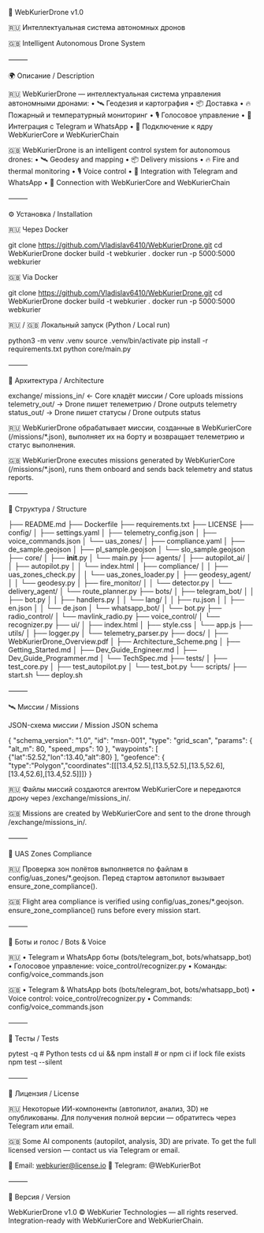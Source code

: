 🚁 WebKurierDrone v1.0

🇷🇺 Интеллектуальная система автономных дронов

🇬🇧 Intelligent Autonomous Drone System

⸻

🌍 Описание / Description

🇷🇺 WebKurierDrone — интеллектуальная система управления автономными дронами:
	•	🛰 Геодезия и картография
	•	📦 Доставка
	•	🔥 Пожарный и температурный мониторинг
	•	🎙 Голосовое управление
	•	💬 Интеграция с Telegram и WhatsApp
	•	🔗 Подключение к ядру WebKurierCore и WebKurierChain

🇬🇧 WebKurierDrone is an intelligent control system for autonomous drones:
	•	🛰 Geodesy and mapping
	•	📦 Delivery missions
	•	🔥 Fire and thermal monitoring
	•	🎙 Voice control
	•	💬 Integration with Telegram and WhatsApp
	•	🔗 Connection with WebKurierCore and WebKurierChain


⸻

⚙️ Установка / Installation

🇷🇺 Через Docker

git clone https://github.com/Vladislav6410/WebKurierDrone.git
cd WebKurierDrone
docker build -t webkurier .
docker run -p 5000:5000 webkurier

🇬🇧 Via Docker

git clone https://github.com/Vladislav6410/WebKurierDrone.git
cd WebKurierDrone
docker build -t webkurier .
docker run -p 5000:5000 webkurier

🇷🇺 / 🇬🇧 Локальный запуск (Python / Local run)

python3 -m venv .venv
source .venv/bin/activate
pip install -r requirements.txt
python core/main.py


⸻

🧠 Архитектура / Architecture

exchange/
  missions_in/     ← Core кладёт миссии / Core uploads missions
  telemetry_out/   → Drone пишет телеметрию / Drone outputs telemetry
  status_out/      → Drone пишет статусы / Drone outputs status

🇷🇺
WebKurierDrone обрабатывает миссии, созданные в WebKurierCore (/missions/*.json),
выполняет их на борту и возвращает телеметрию и статус выполнения.

🇬🇧
WebKurierDrone executes missions generated by WebKurierCore (/missions/*.json),
runs them onboard and sends back telemetry and status reports.

⸻

📂 Структура / Structure

├── README.md
├── Dockerfile
├── requirements.txt
├── LICENSE
├── config/
│   ├── settings.yaml
│   ├── telemetry_config.json
│   ├── voice_commands.json
│   └── uas_zones/
│       ├── compliance.yaml
│       ├── de_sample.geojson
│       ├── pl_sample.geojson
│       └── slo_sample.geojson
├── core/
│   ├── __init__.py
│   └── main.py
├── agents/
│   ├── autopilot_ai/
│   │   ├── autopilot.py
│   │   └── index.html
│   ├── compliance/
│   │   ├── uas_zones_check.py
│   │   └── uas_zones_loader.py
│   ├── geodesy_agent/
│   │   └── geodesy.py
│   ├── fire_monitor/
│   │   └── detector.py
│   └── delivery_agent/
│       └── route_planner.py
├── bots/
│   ├── telegram_bot/
│   │   ├── bot.py
│   │   ├── handlers.py
│   │   └── lang/
│   │       ├── ru.json
│   │       ├── en.json
│   │       └── de.json
│   └── whatsapp_bot/
│       └── bot.py
├── radio_control/
│   └── mavlink_radio.py
├── voice_control/
│   └── recognizer.py
├── ui/
│   ├── index.html
│   ├── style.css
│   └── app.js
├── utils/
│   ├── logger.py
│   └── telemetry_parser.py
├── docs/
│   ├── WebKurierDrone_Overview.pdf
│   ├── Architecture_Scheme.png
│   ├── Getting_Started.md
│   ├── Dev_Guide_Engineer.md
│   ├── Dev_Guide_Programmer.md
│   └── TechSpec.md
├── tests/
│   ├── test_core.py
│   ├── test_autopilot.py
│   └── test_bot.py
└── scripts/
    ├── start.sh
    └── deploy.sh


⸻

🛰 Миссии / Missions

JSON-схема миссии / Mission JSON schema

{
  "schema_version": "1.0",
  "id": "msn-001",
  "type": "grid_scan",
  "params": { "alt_m": 80, "speed_mps": 10 },
  "waypoints": [ {"lat":52.52,"lon":13.40,"alt":80} ],
  "geofence": { "type":"Polygon","coordinates":[[[13.4,52.5],[13.5,52.5],[13.5,52.6],[13.4,52.6],[13.4,52.5]]]}
}

🇷🇺
Файлы миссий создаются агентом WebKurierCore и передаются дрону через /exchange/missions_in/.

🇬🇧
Missions are created by WebKurierCore and sent to the drone through /exchange/missions_in/.

⸻

🧩 UAS Zones Compliance

🇷🇺
Проверка зон полётов выполняется по файлам в config/uas_zones/*.geojson.
Перед стартом автопилот вызывает ensure_zone_compliance().

🇬🇧
Flight area compliance is verified using config/uas_zones/*.geojson.
ensure_zone_compliance() runs before every mission start.

⸻

🤖 Боты и голос / Bots & Voice

🇷🇺
	•	Telegram и WhatsApp боты (bots/telegram_bot, bots/whatsapp_bot)
	•	Голосовое управление: voice_control/recognizer.py
	•	Команды: config/voice_commands.json

🇬🇧
	•	Telegram & WhatsApp bots (bots/telegram_bot, bots/whatsapp_bot)
	•	Voice control: voice_control/recognizer.py
	•	Commands: config/voice_commands.json

⸻

🧪 Тесты / Tests

pytest -q            # Python tests
cd ui && npm install # or npm ci if lock file exists
npm test --silent


⸻

🔐 Лицензия / License

🇷🇺
Некоторые ИИ-компоненты (автопилот, анализ, 3D) не опубликованы.
Для получения полной версии — обратитесь через Telegram или email.

🇬🇧
Some AI components (autopilot, analysis, 3D) are private.
To get the full licensed version — contact us via Telegram or email.

📩 Email: webkurier@license.io
💬 Telegram: @WebKurierBot

⸻

📘 Версия / Version

WebKurierDrone v1.0
© WebKurier Technologies — all rights reserved.
Integration-ready with WebKurierCore and WebKurierChain.
